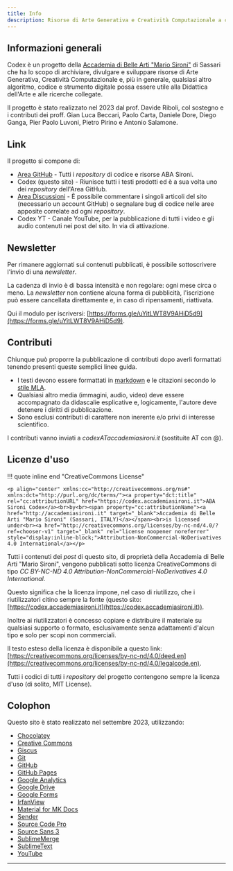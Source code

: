 ```yaml
---
title: Info
description: Risorse di Arte Generativa e Creatività Computazionale a cura della Accademia di Belle Arti "Mario Sironi" di Sassari.
---
```

## Informazioni generali

Codex è un progetto della [Accademia di Belle Arti "Mario Sironi"](http://accademiasironi.it) di Sassari che ha lo scopo di archiviare, divulgare e sviluppare risorse di Arte Generativa, Creatività Computazionale e, più in generale, qualsiasi altro algoritmo, codice e strumento digitale possa essere utile alla Didattica dell'Arte e alle ricerche collegate.

Il progetto è stato realizzato nel 2023 dal prof. Davide Riboli, col sostegno e i contributi dei proff. Gian Luca Beccari, Paolo Carta, Daniele Dore, Diego Ganga, Pier Paolo Luvoni, Pietro Pirino e Antonio Salamone.

## Link

Il progetto si compone di:

- [Area GitHub](https://github.com/ABA-Sironi-Codex) - Tutti i _repository_ di codice e risorse ABA Sironi.
- Codex (questo sito) - Riunisce tutti i testi prodotti ed è a sua volta uno dei _repository_ dell'Area GitHub.
- [Area Discussioni](https://github.com/orgs/ABA-Sironi-Codex/discussions) - È possibile commentare i singoli articoli del sito (necessario un account GitHub) o segnalare bug di codice nelle aree apposite correlate ad ogni _repository_.
- Codex YT - Canale YouTube, per la pubblicazione di tutti i video e gli audio contenuti nei post del sito. In via di attivazione.

## Newsletter

Per rimanere aggiornati sui contenuti pubblicati, è possibile sottoscrivere l'invio di una _newsletter_.

La cadenza di invio è di bassa intensità e non regolare: ogni mese circa o meno. La _newsletter_ non contiene alcuna forma di pubblicità, l'iscrizione può essere cancellata direttamente e, in caso di ripensamenti, riattivata.

Qui il modulo per iscriversi: [https://forms.gle/uYitLWT8V9AHiD5d9](https://forms.gle/uYitLWT8V9AHiD5d9).

## Contributi

Chiunque può proporre la pubblicazione di contributi dopo averli formattati tenendo presenti queste semplici linee guida.

- I testi devono essere formattati in [markdown](https://www.markdownguide.org/) e le citazioni secondo lo [stile MLA](https://library.nic.bc.ca/c.php?g=726538&p=5207740).
- Qualsiasi altro media (immagini, audio, video) deve essere accompagnato da didascalie esplicative e, logicamente, l'autore deve detenere i diritti di pubblicazione.
- Sono esclusi contributi di carattere non inerente e/o privi di interesse scientifico. 

I contributi vanno inviati a _codexATaccademiasironi.it_ (sostituite AT con @).

## Licenze d'uso

!!! quote inline end "CreativeCommons License"

 	<p align="center" xmlns:cc="http://creativecommons.org/ns#" xmlns:dct="http://purl.org/dc/terms/"><a property="dct:title" rel="cc:attributionURL" href="https://codex.accademiasironi.it">ABA Sironi Codex</a><br>by<br><span property="cc:attributionName"><a href="http://accademiasironi.it" target="_blank">Accademia di Belle Arti "Mario Sironi" (Sassari, ITALY)</a></span><br>is licensed under<br><a href="http://creativecommons.org/licenses/by-nc-nd/4.0/?ref=chooser-v1" target="_blank" rel="license noopener noreferrer" style="display:inline-block;">Attribution-NonCommercial-NoDerivatives 4.0 International</a></p> 

Tutti i contenuti dei _post_ di questo sito, di proprietà della Accademia di Belle Arti "Mario Sironi", vengono pubblicati sotto licenza CreativeCommons di tipo _CC BY-NC-ND 4.0 Attribution-NonCommercial-NoDerivatives 4.0 International_.

Questo significa che la licenza impone, nel caso di riutilizzo, che i riutilizzatori citino sempre la fonte (questo sito: [https://codex.accademiasironi.it](https://codex.accademiasironi.it)).

Inoltre ai riutilizzatori è concesso copiare e distribuire il materiale su qualsiasi supporto o formato, esclusivamente senza adattamenti d'alcun tipo e solo per scopi non commerciali.

Il testo esteso della licenza è disponibile a questo link: [https://creativecommons.org/licenses/by-nc-nd/4.0/deed.en](https://creativecommons.org/licenses/by-nc-nd/4.0/legalcode.en).

Tutti i codici di tutti i _repository_ del progetto contengono sempre la licenza d'uso (di solito, MIT License).

## Colophon

Questo sito è stato realizzato nel settembre 2023, utilizzando:

- [Chocolatey](https://chocolatey.org/)
- [Creative Commons](https://creativecommons.org/)
- [Giscus](https://giscus.app)
- [Git](https://git-scm.com/)
- [GitHub](https://github.com/)
- [GitHub Pages](https://pages.github.com/)
- [Google Analytics](https://analytics.google.com/)
- [Google Drive](https://drive.google.com)
- [Google Forms](https://www.google.it/intl/it/forms/about/)
- [IrfanView](https://www.irfanview.com/)
- [Material for MK Docs](https://squidfunk.github.io/mkdocs-material/)
- [Sender](https://sender.net)
- [Source Code Pro](https://fonts.google.com/specimen/Source+Code+Pro)
- [Source Sans 3](https://fonts.google.com/specimen/Source+Sans+3)
- [SublimeMerge](https://www.sublimemerge.com/)
- [SublimeText](https://www.sublimetext.com/)
- [YouTube](https://youtube.com)

---